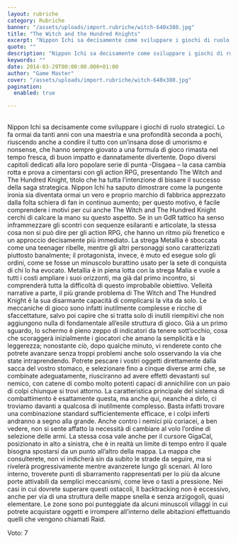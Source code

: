 ```yaml
---
layout: rubriche
category: Rubriche
banner: "/assets/uploads/import.rubriche/witch-640x380.jpg"
title: "The Witch and the Hundred Knights"
excerpt: "Nippon Ichi sa decisamente come sviluppare i giochi di ruolo strategici. Lo fa ormai da tanti anni con una maestria e una profondità seconda a pochi, riuscendo anche a condire il tutto con un’insana dose di umorismo e nonsense, che hanno sempre giovato a una formula di gioco rimasta nel tempo fresca, di buon impatto [&hellip"
quote: ""
description: "Nippon Ichi sa decisamente come sviluppare i giochi di ruolo strategici. Lo fa ormai da tanti anni con una maestria e una profondità seconda a pochi, riuscendo anche a condire il tutto con un’insana dose di umorismo e nonsense, che hanno sempre giovato a una formula di gioco rimasta nel tempo fresca, di buon impatto [&hellip"
keywords: ""
date: 2014-03-29T00:00:00.000+01:00
author: "Game Master"
cover: "/assets/uploads/import.rubriche/witch-640x380.jpg"
pagination:
  enabled: true

---
```


[](https://hotmc.com/wp-content/uploads/2014/03/witch.jpg)  
Nippon Ichi sa decisamente come sviluppare i giochi di ruolo strategici. Lo fa ormai da tanti anni con una maestria e una profondità seconda a pochi, riuscendo anche a condire il tutto con un’insana dose di umorismo e nonsense, che hanno sempre giovato a una formula di gioco rimasta nel tempo fresca, di buon impatto e dannatamente divertente. Dopo diversi capitoli dedicati alla loro popolare serie di punta -Disgaea – la casa cambia rotta e prova a cimentarsi con gli action RPG, presentando The Witch and The Hundred Knight, titolo che ha tutta l’intenzione di bissare il successo della saga strategica. Nippon Ichi ha saputo dimostrare come la pungente ironia sia diventata ormai un vero e proprio marchio di fabbrica apprezzato dalla folta schiera di fan in continuo aumento; per questo motivo, è facile comprendere i motivi per cui anche The Witch and The Hundred Knight cerchi di calcare la mano su questo aspetto. Se in un GdR tattico ha senso inframmezzare gli scontri con sequenze esilaranti e articolate, la stessa cosa non si può dire per gli action RPG, che hanno un ritmo più frenetico e un approccio decisamente più immediato. La strega Metallia è sboccata come una teenager ribelle, mentre gli altri personaggi sono caratterizzati piuttosto banalmente; il protagonista, invece, è muto ed esegue solo gli ordini, come se fosse un minuscolo burattino usato per la sete di conquista di chi lo ha evocato. Metallia è in piena lotta con la strega Malia e vuole a tutti i costi ampliare i suoi orizzonti, ma già dal primo incontro, si comprenderà tutta la difficoltà di questo improbabile obiettivo. Velleità narrative a parte, il più grande problema di The Witch and The Hundred Knight è la sua disarmante capacità di complicarsi la vita da solo. Le meccaniche di gioco sono infatti inutilmente complesse e ricche di sfaccettature, salvo poi capire che si tratta solo di inutili riempitivi che non aggiungono nulla di fondamentale all’esile struttura di gioco. Già a un primo sguardo, lo schermo è pieno zeppo di indicatori da tenere sott’occhio, cosa che scoraggerà inizialmente i giocatori che amano la semplicità e la leggerezza; nonostante ciò, dopo qualche minuto, vi renderete conto che potrete avanzare senza troppi problemi anche solo osservando la via che state intraprendendo. Potrete pescare i vostri oggetti direttamente dalla sacca del vostro stomaco, e selezionare fino a cinque diverse armi che, se combinate adeguatamente, riusciranno ad avere effetti devastanti sul nemico, con catene di combo molto potenti capaci di annichilire con un paio di colpi chiunque si trovi attorno. La caratteristica principale del sistema di combattimento è esattamente questa, ma anche qui, neanche a dirlo, ci troviamo davanti a qualcosa di inutilmente complesso. Basta infatti trovare una combinazione standard sufficientemente efficace, e i colpi inferti andranno a segno alla grande. Anche contro i nemici più coriacei, a ben vedere, non si sente affatto la necessità di cambiare al volo l’ordine di selezione delle armi. La stessa cosa vale anche per il cursore GigaCal, posizionato in alto a sinistra, che è in realtà un limite di tempo entro il quale bisogna spostarsi da un punto all’altro della mappa. La mappa che consulterete, non vi indicherà sin da subito le strade da seguire, ma si rivelerà progressivamente mentre avanzerete lungo gli scenari. Al loro interno, troverete punti di sbarramento rappresentati per lo più da alcune porte attivabili da semplici meccanismi, come leve o tasti a pressione. Nei casi in cui dovrete superare questi ostacoli, Il backtracking non è eccessivo, anche per via di una struttura delle mappe snella e senza arzigogoli, quasi elementare. Le zone sono poi punteggiate da alcuni minuscoli villaggi in cui potrete acquistare oggetti e irrompere all’interno delle abitazioni effettuando quelli che vengono chiamati Raid.

Voto: 7